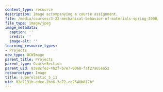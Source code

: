```yaml
---
content_type: resource
description: Image accompanying a course assignment.
file: /media/courses/3-22-mechanical-behavior-of-materials-spring-2008/02e7131bedee1bb63e72cc2548b817bf_superelastic_5_11.jpg
file_type: image/jpeg
image_metadata:
  caption: ''
  credit: ''
  image-alt: ''
learning_resource_types:
- Projects
ocw_type: OCWImage
parent_title: Projects
parent_type: CourseSection
parent_uid: 8388cfe3-4b2f-b7e7-0060-faf27a65e652
resourcetype: Image
title: superelastic_5_11
uid: 02e7131b-edee-1bb6-3e72-cc2548b817bf
---
```

